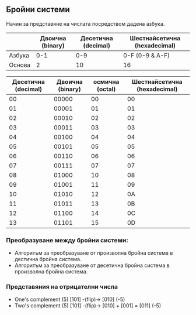 ## Бройни системи

Начин за представяне на числата посредством дадена азбука.

|  | Двоична (binary) | Десетична (decimal) | Шестнайсетична (hexadecimal) |
|---------------------|------------------|-----------------|------------------------------|
| Aзбука              | 0-1            | 0-9             | 0-F (0-9 & A-F)                |
| Основа              | 2            | 10           | 16                           |

| Десетична (decimal) | Двоична (binary) | осмична (octal) | Шестнайсетична (hexadecimal) |
|---------------------|------------------|-----------------|------------------------------|
| 00                  | 00000            | 00              | 00                           |
| 01                  | 00001            | 01              | 01                           |
| 02                  | 00010            | 02              | 02                           |
| 03                  | 00011            | 03              | 03                           |
| 04                  | 00100            | 04              | 04                           |
| 05                  | 00101            | 05              | 05                           |
| 06                  | 00110            | 06              | 06                           |
| 07                  | 00111            | 07              | 07                           |
| 08                  | 01000            | 10              | 08                           |
| 09                  | 01001            | 11              | 09                           |
| 10                  | 01010            | 12              | 0A                           |
| 11                  | 01011            | 13              | 0B                           |
| 12                  | 01100            | 14              | 0C                           |
| 13                  | 01101            | 15              | 0D                           |

### Преобразуване между бройни системи:
- Алгоритъм за преобразуване от произволна бройна система в дестична бройна система.
- Алгоритъм за преобразуване от десетична бройна система в произволна бройна система.

### Представяния на отрицателни числа
- One's complement (5) [101] -(flip)-> [010] (-5)
- Two's complement (5) [101] -(flip)-> [010] + [001] = [011] (-5)
